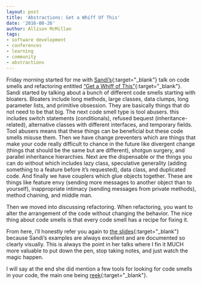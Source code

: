 ```yaml
---
layout: post
title: 'Abstractions: Get a Whiff Of This'
date: '2016-08-26'
author: Allison McMillan
tags:
- software development
- conferences
- learning
- community
- abstractions
---
```


Friday morning started for me with [Sandi’s](https://twitter.com/sandimetz){:target="_blank"} talk on code smells and refactoring entitled [“Get a Whiff of This”](https://speakerdeck.com/skmetz/get-a-whiff-of-this){:target="_blank"}. Sandi started by talking about a bunch of different code smells starting with bloaters. Bloaters include long methods, large classes, data clumps, long parameter lists, and primitive obsession. They are basically things that do not need to be that big. The next code smell type is tool abusers. this includes switch statements (conditionals), refused bequest (inheritance-related), alternative classes with different interfaces, and temporary fields. Tool abusers means that these things can be beneficial but these code smells misuse them. Then we have change preventers which are things that make your code  really difficult to chance in the future like divergent change (things that should be the same but are different), shotgun surgery, and parallel inheritance hierarchies. Next are the dispensable or the things you can do without which includes lazy class, speculative generality (adding something to a feature before it’s requested), data class, and duplicated code. And finally we have couplers which glue objects together. These are things like feature envy (sending more messages to another object than to yourself), inappropriate intimacy (sending messages from private methods), method chaining, and middle man.

Then we moved into discussing refactoring. When refactoring, you want to alter the arrangement of the code without changing the behavior. The nice thing about code smells is that every code smell has a recipe for fixing it.

From here, i’ll honestly refer you again to [the slides](https://speakerdeck.com/skmetz/get-a-whiff-of-this){:target="_blank"} because Sandi’s examples are always excellent and are documented so clearly visually. This is always the point in her talks where I fin it MUCH more valuable to put down the pen, stop taking notes, and just watch the magic happen.

I will say at the end she did mention a few tools for looking for code smells in your code, the main one being [reek](https://github.com/troessner/reek){:target="_blank"}.
